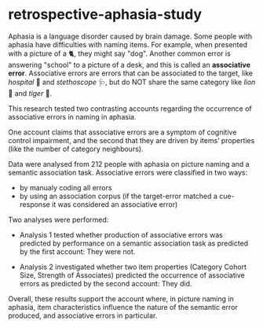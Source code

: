 # retrospective-aphasia-study

Aphasia is a language disorder caused by brain damage. Some people with aphasia have difficulties with naming items. For example, when presented with a picture of a :cat2:, they might say "dog". Another common error is answering "school" to a picture of a desk, and this is called an **associative error**. Associative errors are errors that can be associated to the target, like *hospital* :hospital: and *stethoscope* :stethoscope:,  but do NOT share the same category like *lion* :lion: and *tiger* :tiger:.  

This research tested two contrasting accounts regarding the occurrence of associative errors in naming in aphasia.

One account claims that associative errors are a symptom of cognitive control impairment, and the second that they are driven by items’ properties (like the number of category neighbours). 

Data were analysed from 212 people with aphasia on picture naming and a semantic association task. Associative errors were classified in two ways:
- by manualy coding all errors
- by using an association corpus (if the target-error matched a cue-response it was considered an associative error)

Two analyses were performed:
- Analysis 1 tested whether production of associative errors was predicted by performance on a semantic association task as predicted by the first account: They were not. 

- Analysis 2 investigated whether two item properties (Category Cohort Size, Strength of Associates) predicted the occurrence of associative errors as predicted by the second account: They did.

Overall, these results support the account where, in picture naming in aphasia, item characteristics influence the nature of the semantic error produced, and associative errors in particular.
